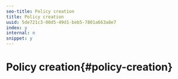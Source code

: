```yaml
---
seo-title: Policy creation
title: Policy creation
uuid: 5de721c3-00d5-49d1-beb5-7801a663a8e7
index: y
internal: n
snippet: y
---
```


# Policy creation{#policy-creation}

